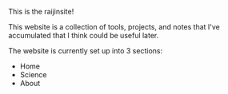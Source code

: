 This is the raijinsite!

This website is a collection of tools, projects, and notes that I've accumulated that I think could be useful later.

The website is currently set up into 3 sections:

- Home
- Science
- About
